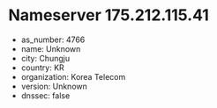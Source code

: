 # Nameserver 175.212.115.41

* as_number: 4766
* name: Unknown
* city: Chungju
* country: KR
* organization: Korea Telecom
* version: Unknown
* dnssec: false
